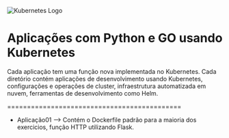 ![Kubernetes Logo](https://raw.githubusercontent.com/kubernetes-sigs/kubespray/master/docs/img/kubernetes-logo.png)

Aplicações com Python e GO usando Kubernetes
============================================


Cada aplicação tem uma função nova implementada no Kubernetes. Cada diretório contém aplicações de desenvolvimento usando Kubernetes, configurações e operações de cluster,
infraestrutura automatizada em nuvem, ferramentas de desenvolvimento como Helm.


============================================

* Aplicação01 --> Contém o Dockerfile padrão para a maioria dos exercicios, função HTTP utilizando Flask.
